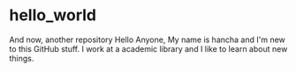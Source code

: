 # hello_world
And now, another repository
Hello Anyone,
My name is hancha and I'm new to this GitHub stuff. I work at a academic library and I like to learn about new things.
